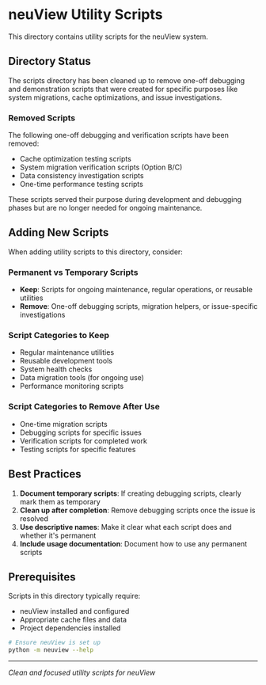 # neuView Utility Scripts

This directory contains utility scripts for the neuView system.

## Directory Status

The scripts directory has been cleaned up to remove one-off debugging and demonstration scripts that were created for specific purposes like system migrations, cache optimizations, and issue investigations.

### Removed Scripts

The following one-off debugging and verification scripts have been removed:
- Cache optimization testing scripts
- System migration verification scripts (Option B/C)
- Data consistency investigation scripts
- One-time performance testing scripts

These scripts served their purpose during development and debugging phases but are no longer needed for ongoing maintenance.

## Adding New Scripts

When adding utility scripts to this directory, consider:

### Permanent vs Temporary Scripts
- **Keep**: Scripts for ongoing maintenance, regular operations, or reusable utilities
- **Remove**: One-off debugging scripts, migration helpers, or issue-specific investigations

### Script Categories to Keep
- Regular maintenance utilities
- Reusable development tools
- System health checks
- Data migration tools (for ongoing use)
- Performance monitoring scripts

### Script Categories to Remove After Use
- One-time migration scripts
- Debugging scripts for specific issues
- Verification scripts for completed work
- Testing scripts for specific features

## Best Practices

1. **Document temporary scripts**: If creating debugging scripts, clearly mark them as temporary
2. **Clean up after completion**: Remove debugging scripts once the issue is resolved
3. **Use descriptive names**: Make it clear what each script does and whether it's permanent
4. **Include usage documentation**: Document how to use any permanent scripts

## Prerequisites

Scripts in this directory typically require:
- neuView installed and configured
- Appropriate cache files and data
- Project dependencies installed

```bash
# Ensure neuView is set up
python -m neuview --help
```

---

*Clean and focused utility scripts for neuView*